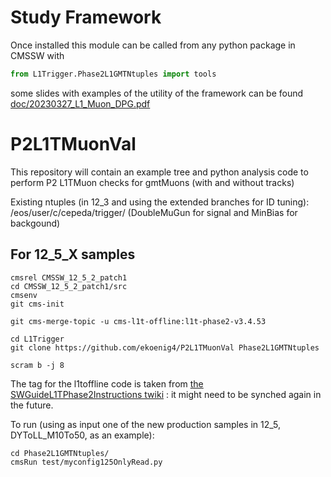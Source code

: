 # Study Framework
Once installed this module can be called from any python package in CMSSW with 
```python
from L1Trigger.Phase2L1GMTNtuples import tools
```

some slides with examples of the utility of the framework can be found [doc/20230327_L1_Muon_DPG.pdf](doc/20230327_L1_Muon_DPG.pdf)


# P2L1TMuonVal

This repository will contain an example tree and python analysis code to perform P2 L1TMuon checks for gmtMuons (with and without tracks) 

Existing ntuples (in 12_3 and using the extended branches for ID tuning): /eos/user/c/cepeda/trigger/ (DoubleMuGun for signal and MinBias for backgound)


## For 12_5_X samples

```
cmsrel CMSSW_12_5_2_patch1
cd CMSSW_12_5_2_patch1/src
cmsenv
git cms-init

git cms-merge-topic -u cms-l1t-offline:l1t-phase2-v3.4.53

cd L1Trigger
git clone https://github.com/ekoenig4/P2L1TMuonVal Phase2L1GMTNtuples  

scram b -j 8
```

The tag for the l1toffline code is taken from [the SWGuideL1TPhase2Instructions twiki](https://twiki.cern.ch/twiki/bin/view/CMSPublic/SWGuideL1TPhase2Instructions#CMSSW_12_5_2_patch1) : it might need to be synched again in the future.


To run (using as input one of the new production samples in 12_5, DYToLL_M10To50, as an example):
```
cd Phase2L1GMTNtuples/
cmsRun test/myconfig125OnlyRead.py
```


